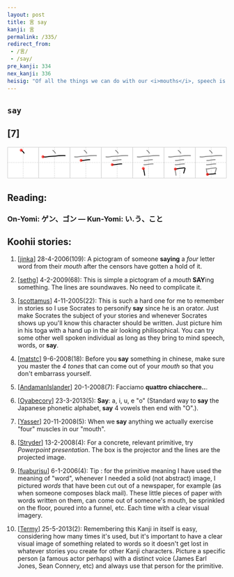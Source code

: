 ```yaml
---
layout: post
title: 言 say
kanji: 言
permalink: /335/
redirect_from:
 - /言/
 - /say/
pre_kanji: 334
nex_kanji: 336
heisig: "Of all the things we can do with our <i>mouths</i>, speech is the one that requires the greatest distinctness and clarity. Hence the kanji for <b>say</b> has four little sound-waves, indicating the complexity of the achievement."
---
```


## `say`

## [7]

<div class="stroke"><img src="../images/E8A880.png" /></div>

## Reading:

### On-Yomi: ゲン、ゴン &mdash; Kun-Yomi: い.う、こと

## Koohii stories:

1) [<a href="http://kanji.koohii.com/profile/jinka">jinka</a>] 28-4-2006(109): A pictogram of someone <strong>saying</strong> a <em>four</em> letter word from their <em>mouth</em> after the censors have gotten a hold of it. 

2) [<a href="http://kanji.koohii.com/profile/sethg">sethg</a>] 4-2-2009(68): This is simple a pictogram of a <em>mouth</em><strong> SAY</strong>ing something. The lines are soundwaves. No need to complicate it. 

3) [<a href="http://kanji.koohii.com/profile/scottamus">scottamus</a>] 4-11-2005(22): This is such a hard one for me to remember in stories so I use Socrates to personify<strong> say</strong> since he is an orator. Just make Socrates the subject of your stories and whenever Socrates shows up you&#039;ll know this character should be written. Just picture him in his toga with a hand up in the air looking philisophical. You can try some other well spoken individual as long as they bring to mind speech, words, or<strong> say</strong>. 

4) [<a href="http://kanji.koohii.com/profile/matstc">matstc</a>] 9-6-2008(18): Before you<strong> say</strong> something in chinese, make sure you master the <em>4 tones</em> that can come out of your <em>mouth</em> so that you don&#039;t embarrass yourself. 

5) [<a href="http://kanji.koohii.com/profile/AndamanIslander">AndamanIslander</a>] 20-1-2008(7): Facciamo <strong>quattro chiacchere..</strong>. 

6) [<a href="http://kanji.koohii.com/profile/Oyabecory">Oyabecory</a>] 23-3-2013(5): <strong>Say</strong>: a, i, u, e &quot;o&quot; (Standard way to<strong> say</strong> the Japanese phonetic alphabet,<strong> say</strong> 4 vowels then end with &quot;O&quot;.). 

7) [<a href="http://kanji.koohii.com/profile/Yasser">Yasser</a>] 20-11-2008(5): When we<strong> say</strong> anything we actually exercise &quot;four&quot; muscles in our &quot;mouth&quot;. 

8) [<a href="http://kanji.koohii.com/profile/Stryder">Stryder</a>] 13-2-2008(4): For a concrete, relevant primitive, try <em>Powerpoint presentation</em>. The box is the projector and the lines are the projected image. 

9) [<a href="http://kanji.koohii.com/profile/fuaburisu">fuaburisu</a>] 6-1-2006(4): Tip : for the primitive meaning I have used the meaning of &quot;word&quot;, whenever I needed a solid (not abstract) image, I pictured <em>words</em> that have been cut out of a newspaper, for example (as when someone composes black mail). These little pieces of paper with words written on them, can come out of someone&#039;s mouth, be sprinkled on the floor, poured into a funnel, etc. Each time with a clear visual imagery. 

10) [<a href="http://kanji.koohii.com/profile/Termy">Termy</a>] 25-5-2013(2): Remembering this Kanji in itself is easy, considering how many times it&#039;s used, but it&#039;s important to have a clear visual image of something related to words so it doesn&#039;t get lost in whatever stories you create for other Kanji characters. Picture a specific person (a famous actor perhaps) with a distinct voice (James Earl Jones, Sean Connery, etc) and always use that person for the primitive. 
